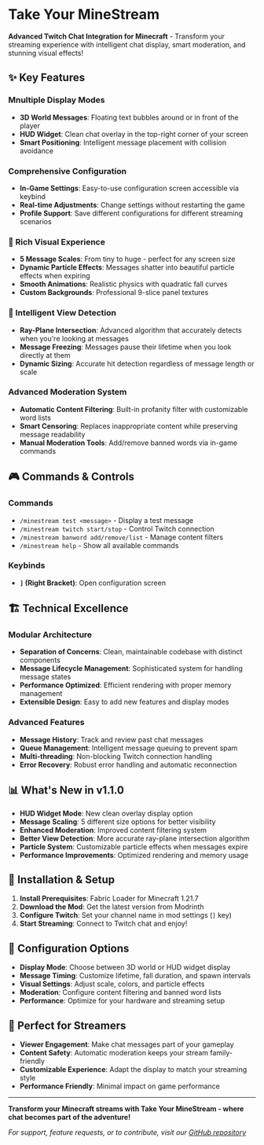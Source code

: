 # Take Your MineStream

**Advanced Twitch Chat Integration for Minecraft** - Transform your streaming experience with intelligent chat display, smart moderation, and stunning visual effects!

## ✨ Key Features

### Mnultiple Display Modes

- **3D World Messages**: Floating text bubbles around or in front of the player
- **HUD Widget**: Clean chat overlay in the top-right corner of your screen
- **Smart Positioning**: Intelligent message placement with collision avoidance

### Comprehensive Configuration

- **In-Game Settings**: Easy-to-use configuration screen accessible via keybind
- **Real-time Adjustments**: Change settings without restarting the game
- **Profile Support**: Save different configurations for different streaming scenarios

### 🎨 Rich Visual Experience

- **5 Message Scales**: From tiny to huge - perfect for any screen size
- **Dynamic Particle Effects**: Messages shatter into beautiful particle effects when expiring
- **Smooth Animations**: Realistic physics with quadratic fall curves
- **Custom Backgrounds**: Professional 9-slice panel textures

### 🧠 Intelligent View Detection

- **Ray-Plane Intersection**: Advanced algorithm that accurately detects when you're looking at messages
- **Message Freezing**: Messages pause their lifetime when you look directly at them
- **Dynamic Sizing**: Accurate hit detection regardless of message length or scale

### Advanced Moderation System

- **Automatic Content Filtering**: Built-in profanity filter with customizable word lists
- **Smart Censoring**: Replaces inappropriate content while preserving message readability
- **Manual Moderation Tools**: Add/remove banned words via in-game commands

## 🎮 Commands & Controls

### Commands

- `/minestream test <message>` - Display a test message
- `/minestream twitch start/stop` - Control Twitch connection
- `/minestream banword add/remove/list` - Manage content filters
- `/minestream help` - Show all available commands

### Keybinds

- **`]` (Right Bracket)**: Open configuration screen

## 🏗️ Technical Excellence

### Modular Architecture

- **Separation of Concerns**: Clean, maintainable codebase with distinct components
- **Message Lifecycle Management**: Sophisticated system for handling message states
- **Performance Optimized**: Efficient rendering with proper memory management
- **Extensible Design**: Easy to add new features and display modes

### Advanced Features

- **Message History**: Track and review past chat messages
- **Queue Management**: Intelligent message queuing to prevent spam
- **Multi-threading**: Non-blocking Twitch connection handling
- **Error Recovery**: Robust error handling and automatic reconnection

## 📊 What's New in v1.1.0

- **HUD Widget Mode**: New clean overlay display option
- **Message Scaling**: 5 different size options for better visibility
- **Enhanced Moderation**: Improved content filtering system
- **Better View Detection**: More accurate ray-plane intersection algorithm
- **Particle System**: Customizable particle effects when messages expire
- **Performance Improvements**: Optimized rendering and memory usage

## 🚀 Installation & Setup

1. **Install Prerequisites**: Fabric Loader for Minecraft 1.21.7
2. **Download the Mod**: Get the latest version from Modrinth
3. **Configure Twitch**: Set your channel name in mod settings (`]` key)
4. **Start Streaming**: Connect to Twitch chat and enjoy!

## 🔧 Configuration Options

- **Display Mode**: Choose between 3D world or HUD widget display
- **Message Timing**: Customize lifetime, fall duration, and spawn intervals
- **Visual Settings**: Adjust scale, colors, and particle effects
- **Moderation**: Configure content filtering and banned word lists
- **Performance**: Optimize for your hardware and streaming setup

## 🌟 Perfect for Streamers

- **Viewer Engagement**: Make chat messages part of your gameplay
- **Content Safety**: Automatic moderation keeps your stream family-friendly
- **Customizable Experience**: Adapt the display to match your streaming style
- **Performance Friendly**: Minimal impact on game performance

---

**Transform your Minecraft streams with Take Your MineStream - where chat becomes part of the adventure!**

_For support, feature requests, or to contribute, visit our [GitHub repository](https://github.com/ijustseen/take-your-minestream-template-1.21.7)_

